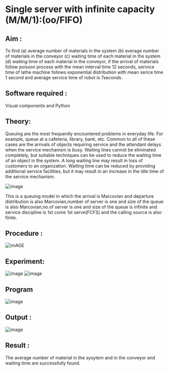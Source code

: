 # Single server with infinite capacity (M/M/1):(oo/FIFO)
## Aim :
To find (a) average number of materials in the system (b) average number of materials in the conveyor (c) waiting time of each material in the system (d) waiting time of each material in the conveyor, if the arrival  of materials follow poisson process with the mean interval time 12 seconds, serivice time of lathe machine follows exponential distribution with mean serice time 1 second and average service time of robot is 7seconds.

## Software required :
Visual components and Python

## Theory:
Queuing are the most frequently encountered problems in everyday life. For example, queue at a cafeteria, library, bank, etc. Common to all of these cases are the arrivals of objects requiring service and the attendant delays when the service mechanism is busy. Waiting lines cannot be eliminated completely, but suitable techniques can be used to reduce the waiting time of an object in the system. A long waiting line may result in loss of customers to an organization. Waiting time can be reduced by providing additional service facilities, but it may result in an increase in the idle time of the service mechanism.

![image](1.png)

This is a queuing model in which the arrival is Marcovian and departure distribution is also Marcovian,number of server is one and size of the queue is also Marcovian,no.of server is one and size of the queue is infinite and service discipline is 1st come 1st serve(FCFS) and the calling source is also finite.

## Procedure :

![imAGE](2.png)



## Experiment:
![image](https://github.com/eesub799/Single-server-infinite-capacity---Markov-Model/assets/155223154/1c48b2a2-3057-46e7-b26e-2cd05b5565a0)
![image](https://github.com/eesub799/Single-server-infinite-capacity---Markov-Model/assets/155223154/61582c69-c104-4494-9fb4-b7b28dd1da69)


 
## Program
![image](https://github.com/eesub799/Single-server-infinite-capacity---Markov-Model/assets/155223154/cfe7411c-cbeb-4676-9676-615ca66cd601)

## Output :
![image](https://github.com/eesub799/Single-server-infinite-capacity---Markov-Model/assets/155223154/64cefb14-d852-468a-b377-4f0fc4ca05f5)

## Result :
The average number of material in the sysytem and in the conveyor and waiting time are successfully found.


